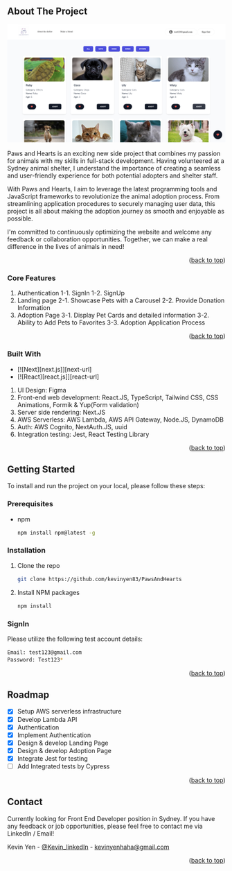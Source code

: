## About The Project

![Alt text](https://github.com/kevinyen83/PawsAndHearts/blob/main/screenshots/adoption.png)

Paws and Hearts is an exciting new side project that combines my passion for animals with my skills in full-stack development. Having volunteered at a Sydney animal shelter, I understand the importance of creating a seamless and user-friendly experience for both potential adopters and shelter staff.

With Paws and Hearts, I aim to leverage the latest programming tools and JavaScript frameworks to revolutionize the animal adoption process. From streamlining application procedures to securely managing user data, this project is all about making the adoption journey as smooth and enjoyable as possible.

I'm committed to continuously optimizing the website and welcome any feedback or collaboration opportunities. Together, we can make a real difference in the lives of animals in need!

<p align="right">(<a href="#readme-top">back to top</a>)</p>

### Core Features

1.  Authentication
    1-1. SignIn
    1-2. SignUp
2.  Landing page
    2-1. Showcase Pets with a Carousel
    2-2. Provide Donation Information
3.  Adoption Page
    3-1. Display Pet Cards and detailed information
    3-2. Ability to Add Pets to Favorites
    3-3. Adoption Application Process

<p align="right">(<a href="#readme-top">back to top</a>)</p>

### Built With

- [![Next][next.js]][next-url]
- [![React][react.js]][react-url]

1.  UI Design: Figma
2.  Front-end web development: React.JS, TypeScript, Tailwind CSS, CSS Animations, Formik & Yup(Form validation)
3.  Server side rendering: Next.JS
4.  AWS Serverless: AWS Lambda, AWS API Gateway, Node.JS, DynamoDB
5.  Auth: AWS Cognito, NextAuth.JS, uuid
6.  Integration testing: Jest, React Testing Library

<p align="right">(<a href="#readme-top">back to top</a>)</p>

## Getting Started

To install and run the project on your local, please follow these steps:

### Prerequisites

- npm
  ```sh
  npm install npm@latest -g
  ```

### Installation

1.  Clone the repo
    ```sh
    git clone https://github.com/kevinyen83/PawsAndHearts
    ```
2.  Install NPM packages
    ```sh
    npm install
    ```

### SignIn

Please utilize the following test account details:

```sh
Email: test123@gmail.com
Password: Test123*
```

<p align="right">(<a href="#readme-top">back to top</a>)</p>

## Roadmap

- [x] Setup AWS serverless infrastructure
- [x] Develop Lambda API
- [x] Authentication
- [x] Implement Authentication
- [x] Design & develop Landing Page
- [x] Design & develop Adoption Page
- [x] Integrate Jest for testing
- [ ] Add Integrated tests by Cypress

<p align="right">(<a href="#readme-top">back to top</a>)</p>

## Contact

Currently looking for Front End Developer position in Sydney.
If you have any feedback or job opportunities, please feel free to contact me via LinkedIn / Email!

Kevin Yen - [@Kevin_linkedIn](https://www.linkedin.com/in/kerwinyen83/) - kevinyenhaha@gmail.com

<p align="right">(<a href="#readme-top">back to top</a>)</p>
